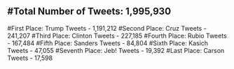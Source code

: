 #Total Number of Tweets: 1,995,930 
---
#First Place: Trump Tweets - 1,191,212
#Second Place: Cruz Tweets - 241,207
#Third Place: Clinton Tweets - 227,185
#Fourth Place: Rubio Tweets - 167,484
#Fifth Place: Sanders Tweets - 84,804
#Sixth Place: Kasich Tweets - 47,055
#Seventh Place: Jeb! Tweets - 19,392
#Last Place: Carson Tweets - 17,598
